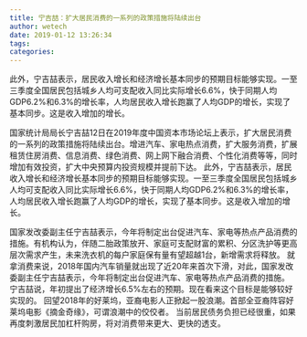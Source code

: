 ```yaml
---
title: 宁吉喆：扩大居民消费的一系列的政策措施将陆续出台
author: wetech
date: 2019-01-12 13:26:34
tags: 
categories: 
---
```

此外，宁吉喆表示，居民收入增长和经济增长基本同步的预期目标能够实现。一至三季度全国居民包括城乡人均可支配收入同比实际增长6.6%，快于同期人均GDP6.2%和6.3%的增长率，人均居民收入增长跑赢了人均GDP的增长，实现了基本同步。这是收入增加的增长。
<!-- more -->
国家统计局局长宁吉喆12日在2019年度中国资本市场论坛上表示，扩大居民消费的一系列的政策措施将陆续出台。增进汽车、家电热点消费，扩大服务消费，扩展租赁住房消费、信息消费、绿色消费、网上网下融合消费、个性化消费等等，同时增加有效投资，扩大中央预算内投资规模并提前下达。
此外，宁吉喆表示，居民收入增长和经济增长基本同步的预期目标能够实现。一至三季度全国居民包括城乡人均可支配收入同比实际增长6.6%，快于同期人均GDP6.2%和6.3%的增长率，人均居民收入增长跑赢了人均GDP的增长，实现了基本同步。这是收入增加的增长。
 
 
国家发改委副主任宁吉喆表示，今年将制定出台促进汽车、家电等热点产品消费的措施。有机构认为，伴随二胎政策放开、家庭可支配财富的累积、分区洗护等更高层次需求产生，未来洗衣机的每户家庭保有量有望超越1台，新增需求将释放。
就拿消费来说，2018年国内汽车销量就出现了近20年来首次下滑，对此，国家发改委副主任宁吉喆表示，今年将制定出台促进汽车、家电等热点产品消费的措施。
宁吉喆说，年初提出了经济增长6.5%左右的预期。现在看来这个目标是能够较好实现的。
回望2018年的好莱坞，亚裔电影人正掀起一股浪潮。首部全亚裔阵容好莱坞电影《摘金奇缘》，可谓浪潮中的佼佼者。
当前居民债务负担已经很重，如果再度刺激居民加杠杆购房，将对消费带来更大、更快的透支。

